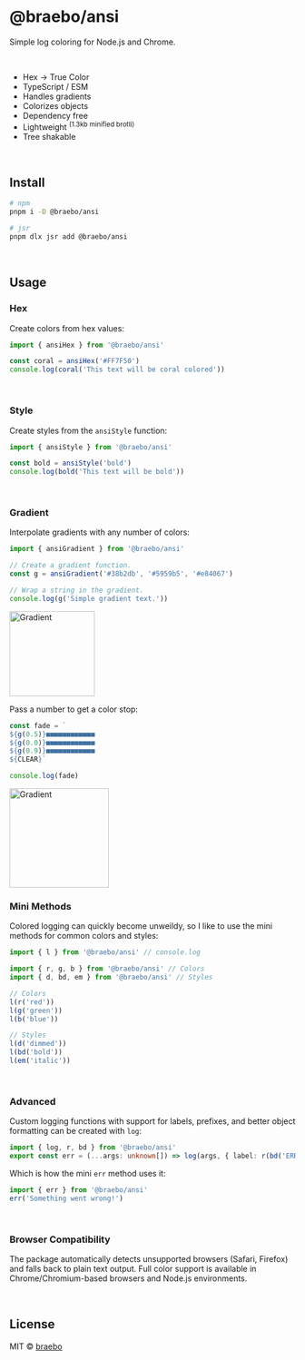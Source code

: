 # @braebo/ansi

Simple log coloring for Node.js and Chrome.

<br>

-   Hex -> True Color
-   TypeScript / ESM
-   Handles gradients
-   Colorizes objects
-   Dependency free
-   Lightweight <sup>(1.3kb minified brotli)</sup>
-   Tree shakable

<br>

## Install

```zsh
# npm
pnpm i -D @braebo/ansi

# jsr
pnpm dlx jsr add @braebo/ansi
```

<br>

## Usage

### Hex

Create colors from hex values:

```typescript
import { ansiHex } from '@braebo/ansi'

const coral = ansiHex('#FF7F50')
console.log(coral('This text will be coral colored'))
```

<br>

### Style

Create styles from the `ansiStyle` function:

```typescript
import { ansiStyle } from '@braebo/ansi'

const bold = ansiStyle('bold')
console.log(bold('This text will be bold'))
```

<br>

### Gradient

Interpolate gradients with any number of colors:

```ts
import { ansiGradient } from '@braebo/ansi'

// Create a gradient function.
const g = ansiGradient('#38b2db', '#5959b5', '#e84067')

// Wrap a string in the gradient.
console.log(g('Simple gradient text.'))
```

<img src="./assets/4.png" alt="Gradient" height="150" width="auto" />

Pass a number to get a color stop:

```ts
const fade = `
${g(0.5)}■■■■■■■■■■■■
${g(0.0)}■■■■■■■■■■■■
${g(0.9)}■■■■■■■■■■■■
${CLEAR}`

console.log(fade)
```

<img src="./assets/6.png" alt="Gradient" height="175" width="auto" />

### Mini Methods

Colored logging can quickly become unweildy, so I like to use the mini methods for common colors and styles:

```typescript
import { l } from '@braebo/ansi' // console.log

import { r, g, b } from '@braebo/ansi' // Colors
import { d, bd, em } from '@braebo/ansi' // Styles

// Colors
l(r('red'))
l(g('green'))
l(b('blue'))

// Styles
l(d('dimmed'))
l(bd('bold'))
l(em('italic'))
```

<br>

### Advanced

Custom logging functions with support for labels, prefixes, and better object formatting can be created with `log`:

```typescript
import { log, r, bd } from '@braebo/ansi'
export const err = (...args: unknown[]) => log(args, { label: r(bd('ERROR')) })
```

Which is how the mini `err` method uses it:

```typescript
import { err } from '@braebo/ansi'
err('Something went wrong!')
```

<br>

### Browser Compatibility

The package automatically detects unsupported browsers (Safari, Firefox) and falls back to plain text output. Full color support is available in Chrome/Chromium-based browsers and Node.js environments.

<br>

## License

MIT © [braebo](https://github.com/braebo)

